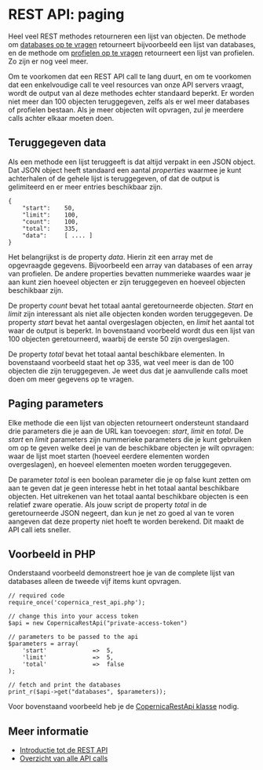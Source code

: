 # REST API: paging

Heel veel REST methodes retourneren een lijst van objecten. De methode om
[databases op te vragen](rest-get-databases) retourneert bijvoorbeeld een lijst
van databases, en de methode om [profielen op te vragen](rest-get-database-profiles)
retourneert een lijst van profielen. Zo zijn er nog veel meer.

Om te voorkomen dat een REST API call te lang duurt, en om te voorkomen dat een 
enkelvoudige call te veel resources van onze API servers vraagt, wordt de output 
van al deze methodes echter standaard beperkt. Er worden niet meer dan 100 objecten 
teruggegeven, zelfs als er wel meer databases of profielen bestaan. Als je meer 
objecten wilt opvragen, zul je meerdere calls achter elkaar moeten doen.


## Teruggegeven data

Als een methode een lijst teruggeeft is dat altijd verpakt in een JSON object.
Dat JSON object heeft standaard een aantal *properties* waarmee je kunt
achterhalen of de gehele lijst is teruggegeven, of dat de output is gelimiteerd
en er meer entries beschikbaar zijn.

    {
        "start":    50,
        "limit":    100,
        "count":    100,
        "total":    335,
        "data":     [ .... ]
    }

Het belangrijkst is de property *data*. Hierin zit een array met de opgevraagde 
gegevens. Bijvoorbeeld een array van databases of een array van profielen. De
andere properties bevatten nummerieke waardes waar je aan kunt zien hoeveel
objecten er zijn teruggegeven en hoeveel objecten beschikbaar zijn.

De property *count* bevat het totaal aantal geretourneerde objecten. *Start*
en *limit* zijn interessant als niet alle objecten konden worden teruggegeven.
De property *start* bevat het aantal overgeslagen objecten, en *limit* het
aantal tot waar de output is beperkt. In bovenstaand voorbeeld wordt dus een
lijst van 100 objecten geretourneerd, waarbij de eerste 50 zijn overgeslagen.

De property *total* bevat het totaal aantal beschikbare elementen. In bovenstaand
voorbeeld staat het op 335, wat veel meer is dan de 100 objecten die zijn teruggegeven.
Je weet dus dat je aanvullende calls moet doen om meer gegevens op te vragen.


## Paging parameters

Elke methode die een lijst van objecten retourneert ondersteunt standaard
drie parameters die je aan de URL kan toevoegen: *start*, *limit* en *total*.
De *start* en *limit* parameters zijn nummerieke parameters die je kunt gebruiken
om op te geven welke deel je van de beschikbare objecten je wilt opvragen: waar 
de lijst moet starten (hoeveel eerdere elementen worden overgeslagen), en 
hoeveel elementen moeten worden teruggegeven.

De parameter *total* is een boolean parameter die je op false kunt zetten om
aan te geven dat je geen interesse hebt in het totaal aantal beschikbare objecten. 
Het uitrekenen van het totaal aantal beschikbare objecten is een relatief zware
operatie. Als jouw script de property *total* in de geretourneerde JSON negeert, 
dan kun je net zo goed al van te voren aangeven dat deze property niet hoeft
te worden berekend. Dit maakt de API call iets sneller.


## Voorbeeld in PHP

Onderstaand voorbeeld demonstreert hoe je van de complete lijst van databases 
alleen de tweede vijf items kunt opvragen.

    // required code
    require_once('copernica_rest_api.php');
    
    // change this into your access token
    $api = new CopernicaRestApi("private-access-token")

    // parameters to be passed to the api
    $parameters = array(
        'start'             =>  5,
        'limit'             =>  5,
        'total'             =>  false
    );

    // fetch and print the databases
    print_r($api->get("databases", $parameters));

Voor bovenstaand voorbeeld heb je de [CopernicaRestApi klasse](rest-php) nodig.


## Meer informatie

* [Introductie tot de REST API](rest-api)
* [Overzicht van alle API calls](rest-api)
